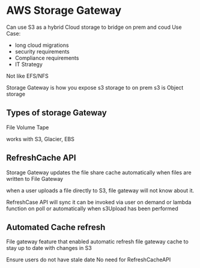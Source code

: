 # AWS Storage Gateway

Can use S3 as a hybrid Cloud storage to bridge on prem and coud
Use Case: 
* long cloud migrations
* security requirements
* Compliance requirements
* IT Strategy

Not like EFS/NFS

Storage Gateway is how you expose s3 storage to on prem
s3 is Object storage

## Types of storage Gateway
File
Volume
Tape

works with S3, Glacier, EBS

## RefreshCache API

Storage Gateway updates the file share cache automatically when files are written to File Gateway

when a user uploads a file directly to S3, file gateway will not know about it. 

RefreshCase API will sync it
can be invoked via user on demand or lambda function on poll or automatically when s3Upload has been performed

## Automated Cache refresh
File gateway feature that enabled automatic refresh file gateway cache to stay up to date with changes in S3

Ensure users do not have stale date
No need for RefreshCacheAPI


